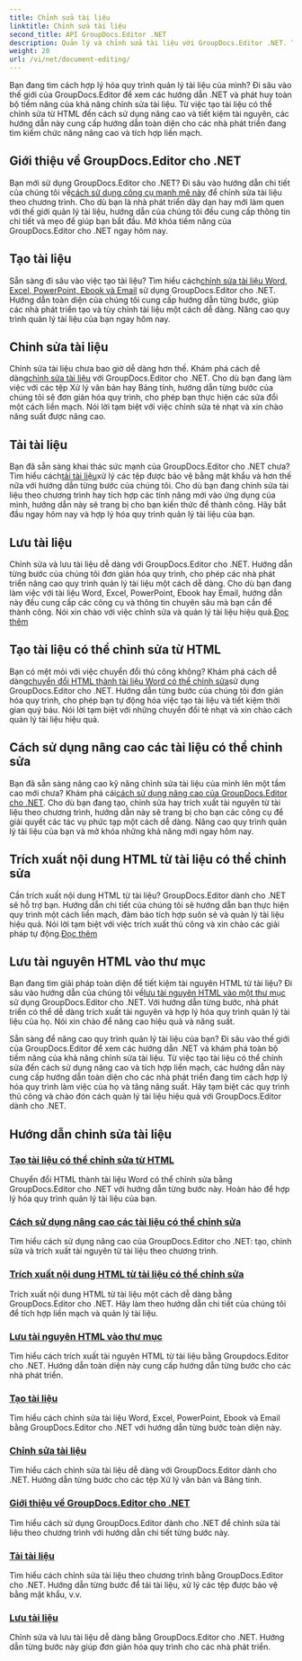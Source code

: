 ```yaml
---
title: Chỉnh sửa tài liệu
linktitle: Chỉnh sửa tài liệu
second_title: API GroupDocs.Editor .NET
description: Quản lý và chỉnh sửa tài liệu với GroupDocs.Editor .NET. Tìm hiểu cách tạo, chỉnh sửa và lưu tài liệu một cách dễ dàng. Nâng cao quy trình quản lý tài liệu của bạn ngay hôm nay!
weight: 20
url: /vi/net/document-editing/
---
```


Bạn đang tìm cách hợp lý hóa quy trình quản lý tài liệu của mình? Đi sâu vào thế giới của GroupDocs.Editor để xem các hướng dẫn .NET và phát huy toàn bộ tiềm năng của khả năng chỉnh sửa tài liệu. Từ việc tạo tài liệu có thể chỉnh sửa từ HTML đến cách sử dụng nâng cao và tiết kiệm tài nguyên, các hướng dẫn này cung cấp hướng dẫn toàn diện cho các nhà phát triển đang tìm kiếm chức năng nâng cao và tích hợp liền mạch.

## Giới thiệu về GroupDocs.Editor cho .NET

 Bạn mới sử dụng GroupDocs.Editor cho .NET? Đi sâu vào hướng dẫn chi tiết của chúng tôi về[cách sử dụng công cụ mạnh mẽ này](./introduction-groupdocs-editor/) để chỉnh sửa tài liệu theo chương trình. Cho dù bạn là nhà phát triển dày dạn hay mới làm quen với thế giới quản lý tài liệu, hướng dẫn của chúng tôi đều cung cấp thông tin chi tiết và mẹo để giúp bạn bắt đầu. Mở khóa tiềm năng của GroupDocs.Editor cho .NET ngay hôm nay.

## Tạo tài liệu

Sẵn sàng đi sâu vào việc tạo tài liệu? Tìm hiểu cách[chỉnh sửa tài liệu Word, Excel, PowerPoint, Ebook và Email](./create-document/) sử dụng GroupDocs.Editor cho .NET. Hướng dẫn toàn diện của chúng tôi cung cấp hướng dẫn từng bước, giúp các nhà phát triển tạo và tùy chỉnh tài liệu một cách dễ dàng. Nâng cao quy trình quản lý tài liệu của bạn ngay hôm nay.

## Chỉnh sửa tài liệu

 Chỉnh sửa tài liệu chưa bao giờ dễ dàng hơn thế. Khám phá cách dễ dàng[chỉnh sửa tài liệu](./edit-document/) với GroupDocs.Editor cho .NET. Cho dù bạn đang làm việc với các tệp Xử lý văn bản hay Bảng tính, hướng dẫn từng bước của chúng tôi sẽ đơn giản hóa quy trình, cho phép bạn thực hiện các sửa đổi một cách liền mạch. Nói lời tạm biệt với việc chỉnh sửa tẻ nhạt và xin chào năng suất được nâng cao.


## Tải tài liệu

 Bạn đã sẵn sàng khai thác sức mạnh của GroupDocs.Editor cho .NET chưa? Tìm hiểu cách[tải tài liệu](./load-document/)xử lý các tệp được bảo vệ bằng mật khẩu và hơn thế nữa với hướng dẫn từng bước của chúng tôi. Cho dù bạn đang chỉnh sửa tài liệu theo chương trình hay tích hợp các tính năng mới vào ứng dụng của mình, hướng dẫn này sẽ trang bị cho bạn kiến thức để thành công. Hãy bắt đầu ngay hôm nay và hợp lý hóa quy trình quản lý tài liệu của bạn.

## Lưu tài liệu

 Chỉnh sửa và lưu tài liệu dễ dàng với GroupDocs.Editor cho .NET. Hướng dẫn từng bước của chúng tôi đơn giản hóa quy trình, cho phép các nhà phát triển nâng cao quy trình quản lý tài liệu một cách dễ dàng. Cho dù bạn đang làm việc với tài liệu Word, Excel, PowerPoint, Ebook hay Email, hướng dẫn này đều cung cấp các công cụ và thông tin chuyên sâu mà bạn cần để thành công. Nói xin chào với việc chỉnh sửa và quản lý tài liệu hiệu quả.[Đọc thêm](./save-document/)

## Tạo tài liệu có thể chỉnh sửa từ HTML

 Bạn có mệt mỏi với việc chuyển đổi thủ công không? Khám phá cách dễ dàng[chuyển đổi HTML thành tài liệu Word có thể chỉnh sửa](./create-editable-document-from-html/)sử dụng GroupDocs.Editor cho .NET. Hướng dẫn từng bước của chúng tôi đơn giản hóa quy trình, cho phép bạn tự động hóa việc tạo tài liệu và tiết kiệm thời gian quý báu. Nói lời tạm biệt với những chuyển đổi tẻ nhạt và xin chào cách quản lý tài liệu hiệu quả.

## Cách sử dụng nâng cao các tài liệu có thể chỉnh sửa

 Bạn đã sẵn sàng nâng cao kỹ năng chỉnh sửa tài liệu của mình lên một tầm cao mới chưa? Khám phá cái[cách sử dụng nâng cao của GroupDocs.Editor cho .NET](./advanced-usage-of-editable-documents/). Cho dù bạn đang tạo, chỉnh sửa hay trích xuất tài nguyên từ tài liệu theo chương trình, hướng dẫn này sẽ trang bị cho bạn các công cụ để giải quyết các tác vụ phức tạp một cách dễ dàng. Nâng cao quy trình quản lý tài liệu của bạn và mở khóa những khả năng mới ngay hôm nay.

## Trích xuất nội dung HTML từ tài liệu có thể chỉnh sửa

 Cần trích xuất nội dung HTML từ tài liệu? GroupDocs.Editor dành cho .NET sẽ hỗ trợ bạn. Hướng dẫn chi tiết của chúng tôi sẽ hướng dẫn bạn thực hiện quy trình một cách liền mạch, đảm bảo tích hợp suôn sẻ và quản lý tài liệu hiệu quả. Nói lời tạm biệt với việc trích xuất thủ công và xin chào các giải pháp tự động.[Đọc thêm](./extract-html-content-from-editable-document/)

## Lưu tài nguyên HTML vào thư mục

 Bạn đang tìm giải pháp toàn diện để tiết kiệm tài nguyên HTML từ tài liệu? Đi sâu vào hướng dẫn của chúng tôi về[lưu tài nguyên HTML vào một thư mục](./save-html-resources-to-folder/) sử dụng GroupDocs.Editor cho .NET. Với hướng dẫn từng bước, nhà phát triển có thể dễ dàng trích xuất tài nguyên và hợp lý hóa quy trình quản lý tài liệu của họ. Nói xin chào để nâng cao hiệu quả và năng suất.

Sẵn sàng để nâng cao quy trình quản lý tài liệu của bạn? Đi sâu vào thế giới của GroupDocs.Editor để xem các hướng dẫn .NET và khám phá toàn bộ tiềm năng của khả năng chỉnh sửa tài liệu. Từ việc tạo tài liệu có thể chỉnh sửa đến cách sử dụng nâng cao và tích hợp liền mạch, các hướng dẫn này cung cấp hướng dẫn toàn diện cho các nhà phát triển đang tìm cách hợp lý hóa quy trình làm việc của họ và tăng năng suất. Hãy tạm biệt các quy trình thủ công và chào đón cách quản lý tài liệu hiệu quả với GroupDocs.Editor dành cho .NET. 
## Hướng dẫn chỉnh sửa tài liệu
### [Tạo tài liệu có thể chỉnh sửa từ HTML](./create-editable-document-from-html/)
Chuyển đổi HTML thành tài liệu Word có thể chỉnh sửa bằng GroupDocs.Editor cho .NET với hướng dẫn từng bước này. Hoàn hảo để hợp lý hóa quy trình quản lý tài liệu của bạn.
### [Cách sử dụng nâng cao các tài liệu có thể chỉnh sửa](./advanced-usage-of-editable-documents/)
Tìm hiểu cách sử dụng nâng cao của GroupDocs.Editor cho .NET: tạo, chỉnh sửa và trích xuất tài nguyên từ tài liệu theo chương trình.
### [Trích xuất nội dung HTML từ tài liệu có thể chỉnh sửa](./extract-html-content-from-editable-document/)
Trích xuất nội dung HTML từ tài liệu một cách dễ dàng bằng GroupDocs.Editor cho .NET. Hãy làm theo hướng dẫn chi tiết của chúng tôi để tích hợp liền mạch và quản lý tài liệu.
### [Lưu tài nguyên HTML vào thư mục](./save-html-resources-to-folder/)
Tìm hiểu cách trích xuất tài nguyên HTML từ tài liệu bằng Groupdocs.Editor cho .NET. Hướng dẫn toàn diện này cung cấp hướng dẫn từng bước cho các nhà phát triển.
### [Tạo tài liệu](./create-document/)
Tìm hiểu cách chỉnh sửa tài liệu Word, Excel, PowerPoint, Ebook và Email bằng GroupDocs.Editor cho .NET với hướng dẫn từng bước toàn diện này.
### [Chỉnh sửa tài liệu](./edit-document/)
Tìm hiểu cách chỉnh sửa tài liệu dễ dàng với GroupDocs.Editor dành cho .NET. Hướng dẫn từng bước cho các tệp Xử lý văn bản và Bảng tính.
### [Giới thiệu về GroupDocs.Editor cho .NET](./introduction-groupdocs-editor/)
Tìm hiểu cách sử dụng GroupDocs.Editor dành cho .NET để chỉnh sửa tài liệu theo chương trình với hướng dẫn chi tiết từng bước này.
### [Tải tài liệu](./load-document/)
Tìm hiểu cách chỉnh sửa tài liệu theo chương trình bằng GroupDocs.Editor cho .NET. Hướng dẫn từng bước để tải tài liệu, xử lý các tệp được bảo vệ bằng mật khẩu, v.v.
### [Lưu tài liệu](./save-document/)
Chỉnh sửa và lưu tài liệu dễ dàng bằng GroupDocs.Editor cho .NET. Hướng dẫn từng bước này giúp đơn giản hóa quy trình cho các nhà phát triển.